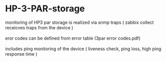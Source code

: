 # HP-3-PAR-storage

monitoring of HP3 par storage is realized via snmp traps ( zabbix collect receicves traps from the device ) \
\
eror codes can be defined from error table (3par error codes.pdf) \
\
includes ping monitoring of the device ( liveness check, ping loss, high ping response time )
